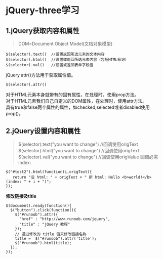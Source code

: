 # jQuery-three学习
## 1.jQuery获取内容和属性
>DOM=Document Object Model(文档对象模型)
```
$(selector).text()  //设置返回所选元素的文本内容
$(selector).html()  //设置或返回所选元素内容（包括HTML标记）
$(selector).val()   //设置或返回表单字段值
```
jQuery attr()方法用于获取属性值。 
```
$(selector).attr() 
```
对于HTML元素本身就带有的固有属性，在处理时，使用prop方法。  
对于HTML元素我们自己自定义的DOM属性，在处理时，使用attr方法。  
具有true和false两个属性的属性，如checked,selected或者disabled使用prop()。
## 2.jQuery设置内容和属性  
>$(selector).text("you want to change")  //回调使用origText
>$(selector).html("you want to change")  //回调使用origText
>$(selector).val("you want to change")  //回调使用origValue
回调必需index:
```
$("#test2").html(function(i,origText){
   return "旧 html: " + origText + " 新 html: Hello <b>world!</b> (index: " + i + ")"; 
});
```
**修改链接及title**
```
$(document).ready(function(){
  $("button").click(function(){
    $("#runoob").attr({
      "href" : "http://www.runoob.com/jquery",
      "title" : "jQuery 教程"
    });
	// 通过修改的 title 值来修改链接名称
	title =  $("#runoob").attr('title');
	$("#runoob").html(title);
  });
});
```

